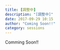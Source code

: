 ```yaml
---
title: [調整中]
description: "[調整中]"
date: 2017-09-29 10:15
author: "Coming Soon!!"
category: sessions
---
```

Comming Soon!!

